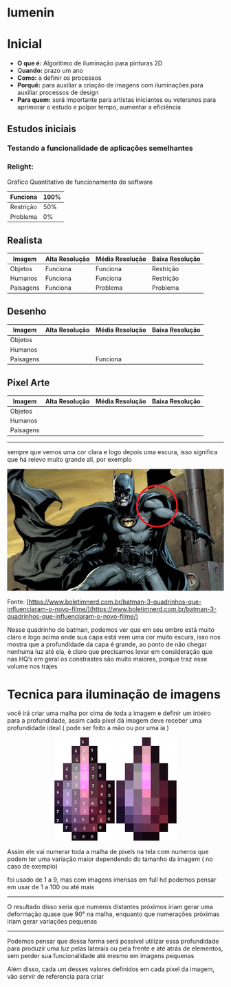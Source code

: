 # lumenin

# Inicial

- **O que é:** Algoritimo de iluminação para pinturas 2D
- Q**uando:** prazo um ano
- **Como:** a definir os processos
- **Porquê:** para auxiliar a criação de imagens com iluminações para auxiliar processos de design
- **Para quem:** será importante para artistas iniciantes ou veteranos para aprimorar o estudo e polpar tempo, aumentar a eficiência

## Estudos iniciais

### Testando a funcionalidade de aplicações semelhantes
### Relight:


Gráfico Quantitativo de funcionamento do software

| Funciona | 100% |
| --- | --- |
| Restrição | 50% |
| Problema | 0% |

## Realista

| Imagem | Alta Resolução | Média Resolução | Baixa Resolução |
| --- | --- | --- | --- |
| Objetos | Funciona | Funciona | Restrição |
| Humanos  | Funciona | Funciona | Restrição |
| Paisagens | Funciona | Problema | Problema |

## Desenho

| Imagem | Alta Resolução | Média Resolução | Baixa Resolução |
| --- | --- | --- | --- |
| Objetos |  |  |  |
| Humanos  |  |  |  |
| Paisagens |  | Funciona |  |

## Pixel Arte

| Imagem | Alta Resolução | Média Resolução | Baixa Resolução |
| --- | --- | --- | --- |
| Objetos |  |  |  |
| Humanos  |  |  |  |
| Paisagens |  |  |  |

---

sempre que vemos uma cor clara e logo depois uma escura, isso significa que há relevo muito grande ali, por exemplo 

<p align="center" >
  <img  src="/Documentation/Assets/batman.png"/>
</p>

Fonte: [https://www.boletimnerd.com.br/batman-3-quadrinhos-que-influenciaram-o-novo-filme/](https://www.boletimnerd.com.br/batman-3-quadrinhos-que-influenciaram-o-novo-filme/)

Nesse quadrinho do batman, podemos ver que em seu ombro está muito claro e logo acima onde sua capa está vem uma cor muito escura, isso nos mostra que a profundidade da capa é grande, ao ponto de não chegar nenhuma luz até ela, é claro que precisamos levar em consideração que nas HQ’s em geral os constrastes são muito maiores, porque traz esse volume nos trajes

# Tecnica para iluminação de imagens

você irá criar uma malha por cima de toda a imagem e definir um inteiro para a profundidade, assim cada pixel dá imagem deve receber uma profundidade ideal ( pode ser feito a mão ou por uma ia ) 

<p align="center" >
  <img  src="/Documentation/Assets/exemplo1.png"/>
  <img  src="/Documentation/Assets/exemplo2.png"/>
</p>

Assim ele vai numerar toda a malha de pixels na tela com numeros que podem ter uma variação maior dependendo do tamanho da imagem ( no caso de exemplo)

foi usado de 1 a 9, mas com imagens imensas em full hd podemos pensar em usar de 1 a 100 ou até mais

---

O resultado disso seria que numeros distantes próximos iriam gerar uma deformação quase que 90° na malha, enquanto que numerações próximas iriam gerar variações pequenas

---

Podemos pensar que dessa forma será possivel utilizar essa profundidade para produzir uma luz pelas laterais ou pela frente e até atrás de elementos, sem perder sua funcionalidade até mesmo em imagens pequenas

Além disso, cada um desses valores definidos em cada pixel da imagem, vão servir de referencia para criar
